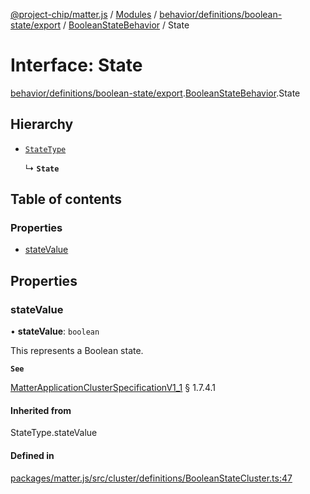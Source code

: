 [@project-chip/matter.js](../README.md) / [Modules](../modules.md) / [behavior/definitions/boolean-state/export](../modules/behavior_definitions_boolean_state_export.md) / [BooleanStateBehavior](../modules/behavior_definitions_boolean_state_export.BooleanStateBehavior.md) / State

# Interface: State

[behavior/definitions/boolean-state/export](../modules/behavior_definitions_boolean_state_export.md).[BooleanStateBehavior](../modules/behavior_definitions_boolean_state_export.BooleanStateBehavior.md).State

## Hierarchy

- [`StateType`](../modules/behavior_definitions_boolean_state_export._internal_.md#statetype)

  ↳ **`State`**

## Table of contents

### Properties

- [stateValue](behavior_definitions_boolean_state_export.BooleanStateBehavior.State.md#statevalue)

## Properties

### stateValue

• **stateValue**: `boolean`

This represents a Boolean state.

**`See`**

[MatterApplicationClusterSpecificationV1_1](spec_export.MatterApplicationClusterSpecificationV1_1.md) § 1.7.4.1

#### Inherited from

StateType.stateValue

#### Defined in

[packages/matter.js/src/cluster/definitions/BooleanStateCluster.ts:47](https://github.com/project-chip/matter.js/blob/3adaded6/packages/matter.js/src/cluster/definitions/BooleanStateCluster.ts#L47)
